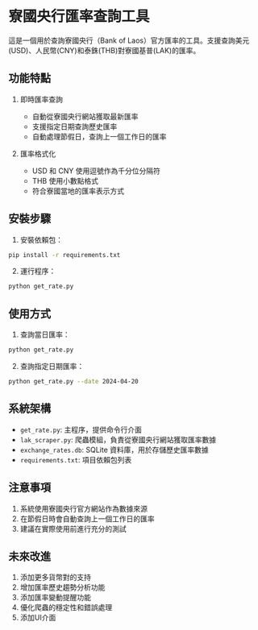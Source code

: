 # 寮國央行匯率查詢工具

這是一個用於查詢寮國央行（Bank of Laos）官方匯率的工具。支援查詢美元(USD)、人民幣(CNY)和泰銖(THB)對寮國基普(LAK)的匯率。

## 功能特點

1. 即時匯率查詢
   - 自動從寮國央行網站獲取最新匯率
   - 支援指定日期查詢歷史匯率
   - 自動處理節假日，查詢上一個工作日的匯率

2. 匯率格式化
   - USD 和 CNY 使用逗號作為千分位分隔符
   - THB 使用小數點格式
   - 符合寮國當地的匯率表示方式

## 安裝步驟

1. 安裝依賴包：
```bash
pip install -r requirements.txt
```

2. 運行程序：
```bash
python get_rate.py
```

## 使用方式

1. 查詢當日匯率：
```bash
python get_rate.py
```

2. 查詢指定日期匯率：
```bash
python get_rate.py --date 2024-04-20
```

## 系統架構

- `get_rate.py`: 主程序，提供命令行介面
- `lak_scraper.py`: 爬蟲模組，負責從寮國央行網站獲取匯率數據
- `exchange_rates.db`: SQLite 資料庫，用於存儲歷史匯率數據
- `requirements.txt`: 項目依賴包列表

## 注意事項

1. 系統使用寮國央行官方網站作為數據來源
2. 在節假日時會自動查詢上一個工作日的匯率
3. 建議在實際使用前進行充分的測試

## 未來改進

1. 添加更多貨幣對的支持
2. 增加匯率歷史趨勢分析功能
3. 添加匯率變動提醒功能
4. 優化爬蟲的穩定性和錯誤處理
5. 添加UI介面 